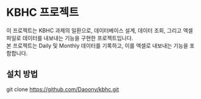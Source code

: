 # KBHC 프로젝트

이 프로젝트는 KBHC 과제의 일환으로, 데이터베이스 설계, 데이터 조회, 그리고 엑셀 파일로 데이터를 내보내는 기능을 구현한 프로젝트입니다.  
본 프로젝트는 Daily 및 Monthly 데이터를 기록하고, 이를 엑셀로 내보내는 기능을 포함합니다.

## 설치 방법
git clone https://github.com/Daoony/kbhc.git
